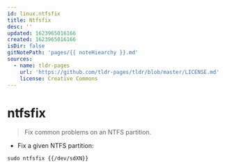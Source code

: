```yaml
---
id: linux.ntfsfix
title: Ntfsfix
desc: ''
updated: 1623965016166
created: 1623965016166
isDir: false
gitNotePath: 'pages/{{ noteHiearchy }}.md'
sources:
  - name: tldr-pages
    url: 'https://github.com/tldr-pages/tldr/blob/master/LICENSE.md'
    license: Creative Commons
---
```

# ntfsfix

> Fix common problems on an NTFS partition.

- Fix a given NTFS partition:

`sudo ntfsfix {{/dev/sdXN}}`

